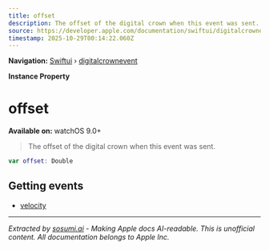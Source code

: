 ```yaml
---
title: offset
description: The offset of the digital crown when this event was sent.
source: https://developer.apple.com/documentation/swiftui/digitalcrownevent/offset
timestamp: 2025-10-29T00:14:22.060Z
---
```


**Navigation:** [Swiftui](/documentation/swiftui) › [digitalcrownevent](/documentation/swiftui/digitalcrownevent)

**Instance Property**

# offset

**Available on:** watchOS 9.0+

> The offset of the digital crown when this event was sent.

```swift
var offset: Double
```

## Getting events

- [velocity](/documentation/swiftui/digitalcrownevent/velocity)

---

*Extracted by [sosumi.ai](https://sosumi.ai) - Making Apple docs AI-readable.*
*This is unofficial content. All documentation belongs to Apple Inc.*
